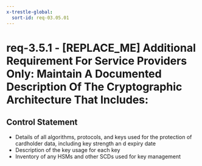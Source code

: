 ```yaml
---
x-trestle-global:
  sort-id: req-03.05.01
---
```


# req-3.5.1 - \[REPLACE_ME\] Additional Requirement  For Service  Providers  Only: Maintain A Documented Description Of The Cryptographic Architecture That Includes: 

## Control Statement

* Details of all algorithms, protocols, and keys used  for the protection of
  cardholder data, including key strength an d expiry date
* Description of the key usage for each key
* Inventory of any HSMs and other SCDs  used for key management
